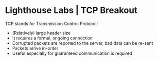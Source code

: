 # Lighthouse Labs | TCP Breakout


TCP stands for Transmission Control Protocol!

* (Relatively) large header size
* It requires a formal, ongoing connection
* Corrupted packets are reported to the server, bad data can be re-sent
* Packets arrive in-order
* Useful especially for guaranteed communication is required

